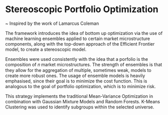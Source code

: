 # Stereoscopic Portfolio Optimization

~ Inspired by the work of Lamarcus Coleman

The framework introduces the idea of bottom up optimization via the use of machine learning ensembles applied to certain market microstructure components, along with the top-down approach of the Efficient Frontier model, to create a stereoscopic model.

Ensembles were used consistently with the idea that a porfolio is the composition of 𝑛 market microstructures. The strength of ensembles is that they allow for the aggregation of multiple, sometimes weak, models to create more robust ones. The usage of ensemble models is heavily emphasised, since their goal is to minimize the cost function. This is analogous to the goal of portfolio optimization, which is to minimize risk.

This strategy implements the traditional Mean-Variance Optimization in combination with Gaussian Mixture Models and Random Forests. K-Means Clustering was used to identify subgroups within the selected universe.
